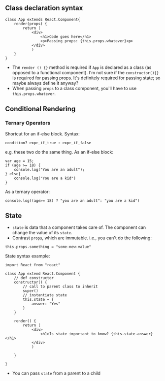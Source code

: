 ## Class declaration syntax

```
class App extends React.Component{
    render(props) {
        return (
            <div>
                <h1>Code goes here</h1>
                <p>Passing props: {this.props.whatever}<p>
            </div>
            )
    }
}
```

* The `render () {}` method is required if `App` is declared as a class (as opposed to a functional component). I'm not sure if the `constructor(){}` is required for passing props. It's definitely required for passing state; so maybe always define it anyway?
* When passing `props` to a class component, you'll have to use `this.props.whatever`. 

## Conditional Rendering

### Ternary Operators

Shortcut for an if-else block. Syntax:
```
condition? expr_if_true : expr_if_false
```

e.g. these two do the same thing. As an if-else block:
```
var age = 15;
if (age >= 18) {
    console.log("You are an adult");
} else{
    console.log("You are a kid")
}
```
As a ternary operator:
```
console.log((age>= 18) ? "you are an adult": "you are a kid")
```


## State

* `state` is data that a component takes care of. The component can change the value of its `state`.
* Contrast `props`, which are immutable. i.e., you can't do the following:

```
this.props.something = "some-new-value"
```

State syntax example:

```
import React from "react"

class App extend React.Component {
    // def constructor
    constructor() {
        // call to parent class to inherit
        super()
        // instantiate state
        this.state = {
            answer: "Yes"
        }
    }

    render() {
        return (
            <div>
                <h1>Is state important to know? {this.state.answer}</h1>
            </div>
            )

    }

}
```

* You can pass `state` from a parent to a child
